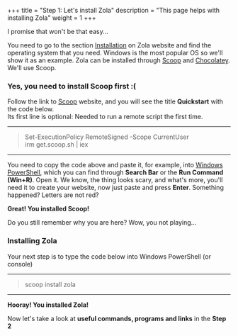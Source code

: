 +++
title = "Step 1: Let's install Zola"
description = "This page helps with installing Zola"
weight = 1
+++

I promise that won't be that easy...

You need to go to the section [Installation](https://www.getzola.org/documentation/getting-started/installation/) on Zola website and find the operating system that you need. Windows is the most popular OS so we'll
show it as an example. Zola can be installed through [Scoop](https://scoop.sh) and [Chocolatey](https://chocolatey.org/). We'll use Scoop.

### Yes, you need to install Scoop first :(

Follow the link to [Scoop](https://scoop.sh) website, and you will see the title **Quickstart** with the code below.<br>
Its first line is optional: Needed to run a remote script the first time.

---
> Set-ExecutionPolicy RemoteSigned -Scope CurrentUser <br>
> irm get.scoop.sh | iex
---
You need to copy the code above and paste it, for example, into [Windows PowerShell](https://en.wikipedia.org/wiki/PowerShell), which you can find through **Search Bar** or the **Run Command (Win+R)**.
Open it. We know, the thing looks scary, and what's more, you'll need it to create your website, now just paste and press **Enter**. Something happened? Letters are not red?<br>

**Great! You installed Scoop!** <br>

Do you still remember why you are here? Wow, you not playing...

### Installing Zola

Your next step is to type the code below into Windows PowerShell (or console)

---
> scoop install zola
---

**Hooray! You installed Zola!** 

Now let's take a look at **useful commands, programs and links** in the **Step 2**

